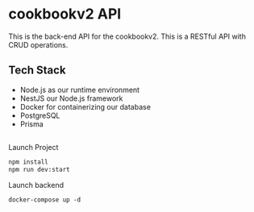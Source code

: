 # cookbookv2 API
This is the back-end API for the cookbookv2. This is a RESTful API with CRUD operations.

## Tech Stack
- Node.js as our runtime environment
- NestJS our Node.js framework
- Docker for containerizing our database
- PostgreSQL
- Prisma

##
Launch Project
```bash
npm install
npm run dev:start
```
Launch backend
```docker
docker-compose up -d
```